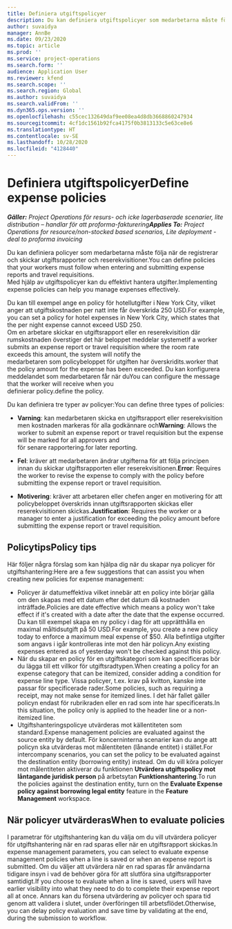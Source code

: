 ```yaml
---
title: Definiera utgiftspolicyer
description: Du kan definiera utgiftspolicyer som medarbetarna måste följa när de registrerar och skickar utgiftsrapporter och reserekvisitioner.
author: suvaidya
manager: AnnBe
ms.date: 09/23/2020
ms.topic: article
ms.prod: ''
ms.service: project-operations
ms.search.form: ''
audience: Application User
ms.reviewer: kfend
ms.search.scope: ''
ms.search.region: Global
ms.author: suvaidya
ms.search.validFrom: ''
ms.dyn365.ops.version: ''
ms.openlocfilehash: c55cec132649daf9ee08ea4d8db3668860247934
ms.sourcegitcommit: 4cf1dc1561b92fca4175f0b3813133c5e63ce8e6
ms.translationtype: HT
ms.contentlocale: sv-SE
ms.lasthandoff: 10/28/2020
ms.locfileid: "4128440"
---
```

# <a name="define-expense-policies"></a><span data-ttu-id="261f0-103">Definiera utgiftspolicyer</span><span class="sxs-lookup"><span data-stu-id="261f0-103">Define expense policies</span></span>

<span data-ttu-id="261f0-104">_**Gäller:** Project Operations för resurs- och icke lagerbaserade scenarier, lite distribution – handlar för att proforma-fakturering_</span><span class="sxs-lookup"><span data-stu-id="261f0-104">_**Applies To:** Project Operations for resource/non-stocked based scenarios, Lite deployment - deal to proforma invoicing_</span></span>

<span data-ttu-id="261f0-105">Du kan definiera policyer som medarbetarna måste följa när de registrerar och skickar utgiftsrapporter och reserekvisitioner.</span><span class="sxs-lookup"><span data-stu-id="261f0-105">You can define policies that your workers must follow when entering and submitting expense reports and travel requisitions.</span></span>         
<span data-ttu-id="261f0-106">Med hjälp av utgiftspolicyer kan du effektivt hantera utgifter.</span><span class="sxs-lookup"><span data-stu-id="261f0-106">Implementing expense policies can help you manage expenses effectively.</span></span>         

<span data-ttu-id="261f0-107">Du kan till exempel ange en policy för hotellutgifter i New York City, vilket anger att utgiftskostnaden per natt inte får överskrida 250 USD.</span><span class="sxs-lookup"><span data-stu-id="261f0-107">For example, you can set a policy for hotel expenses in New York City, which states that the per night expense cannot exceed USD 250.</span></span>       
<span data-ttu-id="261f0-108">Om en arbetare skickar en utgiftsrapport eller en reserekvisition där rumskostnaden överstiger det här beloppet meddelar systemet</span><span class="sxs-lookup"><span data-stu-id="261f0-108">If a worker submits an expense report or travel requisition where the room rate exceeds this amount, the system will notify the</span></span>         
<span data-ttu-id="261f0-109">medarbetaren som policybeloppet för utgiften har överskridits.</span><span class="sxs-lookup"><span data-stu-id="261f0-109">worker that the policy amount for the expense has been exceeded.</span></span> <span data-ttu-id="261f0-110">Du kan konfigurera meddelandet som medarbetaren får när du</span><span class="sxs-lookup"><span data-stu-id="261f0-110">You can configure the message that the worker will receive when you</span></span>        
<span data-ttu-id="261f0-111">definierar policy.</span><span class="sxs-lookup"><span data-stu-id="261f0-111">define the policy.</span></span>      
        
<span data-ttu-id="261f0-112">Du kan definiera tre typer av policyer:</span><span class="sxs-lookup"><span data-stu-id="261f0-112">You can define three types of policies:</span></span>         
        
- <span data-ttu-id="261f0-113">**Varning**: kan medarbetaren skicka en utgiftsrapport eller reserekvisition men kostnaden markeras för alla godkännare och</span><span class="sxs-lookup"><span data-stu-id="261f0-113">**Warning**: Allows the worker to submit an expense report or travel requisition but the expense will be marked for all approvers and</span></span>         
  <span data-ttu-id="261f0-114">för senare rapportering.</span><span class="sxs-lookup"><span data-stu-id="261f0-114">for later reporting.</span></span>        

- <span data-ttu-id="261f0-115">**Fel**: kräver att medarbetaren ändrar utgifterna för att följa principen innan du skickar utgiftsrapporten eller reserekvisitionen.</span><span class="sxs-lookup"><span data-stu-id="261f0-115">**Error**: Requires the worker to revise the expense to comply with the policy before submitting the expense report or travel requisition.</span></span>        
 
 - <span data-ttu-id="261f0-116">**Motivering**: kräver att arbetaren eller chefen anger en motivering för att policybeloppet överskrids innan utgiftsrapporten skickas eller reserekvisitionen skickas.</span><span class="sxs-lookup"><span data-stu-id="261f0-116">**Justification**: Requires the worker or a manager to enter a justification for exceeding the policy amount before submitting the expense report or travel requisition.</span></span>        

## <a name="policy-tips"></a><span data-ttu-id="261f0-117">Policytips</span><span class="sxs-lookup"><span data-stu-id="261f0-117">Policy tips</span></span>
<span data-ttu-id="261f0-118">Här följer några förslag som kan hjälpa dig när du skapar nya policyer för utgiftshantering:</span><span class="sxs-lookup"><span data-stu-id="261f0-118">Here are a few suggestions that can assist you when creating new policies for expense management:</span></span> 

- <span data-ttu-id="261f0-119">Policyer är datumeffektiva vilket innebär att en policy inte börjar gälla om den skapas med ett datum efter det datum då kostnaden inträffade.</span><span class="sxs-lookup"><span data-stu-id="261f0-119">Policies are date effective which means a policy won't take effect if it's created with a date after the date that the expense occurred.</span></span> <span data-ttu-id="261f0-120">Du kan till exempel skapa en ny policy i dag för att upprätthålla en maximal måltidsutgift på 50 USD.</span><span class="sxs-lookup"><span data-stu-id="261f0-120">For example, you create a new policy today to enforce a maximum meal expense of $50.</span></span> <span data-ttu-id="261f0-121">Alla befintliga utgifter som angavs i igår kontrolleras inte mot den här policyn.</span><span class="sxs-lookup"><span data-stu-id="261f0-121">Any existing expenses entered as of yesterday won't be checked against this policy.</span></span>
- <span data-ttu-id="261f0-122">När du skapar en policy för en utgiftskategori som kan specificeras bör du lägga till ett villkor för utgiftsradtypen.</span><span class="sxs-lookup"><span data-stu-id="261f0-122">When creating a policy for an expense category that can be itemized, consider adding a condition for expense line type.</span></span> <span data-ttu-id="261f0-123">Vissa policyer, t.ex. krav på kvitton, kanske inte passar för specificerade rader.</span><span class="sxs-lookup"><span data-stu-id="261f0-123">Some policies, such as requiring a receipt, may not make sense for itemized lines.</span></span> <span data-ttu-id="261f0-124">I det här fallet gäller policyn endast för rubrikraden eller en rad som inte har specificerats.</span><span class="sxs-lookup"><span data-stu-id="261f0-124">In this situation, the policy only is applied to the header line or a non-itemized line.</span></span> 
- <span data-ttu-id="261f0-125">Utgiftshanteringspolicye utvärderas mot källentiteten som standard.</span><span class="sxs-lookup"><span data-stu-id="261f0-125">Expense management policies are evaluated against the source entity by default.</span></span> <span data-ttu-id="261f0-126">För koncerninterna scenarier kan du ange att policyn ska utvärderas mot målentiteten (lånande entitet) i stället.</span><span class="sxs-lookup"><span data-stu-id="261f0-126">For intercompany scenarios, you can set the policy to be evaluated against the destination entity (borrowing entity) instead.</span></span> <span data-ttu-id="261f0-127">Om du vill köra policyer mot målentiteten aktiverar du funktionen **Utvärdera utgiftspolicy mot låntagande juridisk person** på arbetsytan **Funktionshantering**.</span><span class="sxs-lookup"><span data-stu-id="261f0-127">To run the policies against the destination entity, turn on the **Evaluate Expense policy against borrowing legal entity** feature in the **Feature Management** workspace.</span></span>

## <a name="when-to-evaluate-policies"></a><span data-ttu-id="261f0-128">När policyer utvärderas</span><span class="sxs-lookup"><span data-stu-id="261f0-128">When to evaluate policies</span></span>

<span data-ttu-id="261f0-129">I parametrar för utgiftshantering kan du välja om du vill utvärdera policyer för utgiftshantering när en rad sparas eller när en utgiftsrapport skickas.</span><span class="sxs-lookup"><span data-stu-id="261f0-129">In expense management parameters, you can select to evaluate expense management policies when a line is saved or when an expense report is submitted.</span></span> <span data-ttu-id="261f0-130">Om du väljer att utvärdera när en rad sparas får användarna tidigare insyn i vad de behöver göra för att slutföra sina utgiftsrapporter samtidigt.</span><span class="sxs-lookup"><span data-stu-id="261f0-130">If you choose to evaluate when a line is saved, users will have earlier visibility into what they need to do to complete their expense report all at once.</span></span> <span data-ttu-id="261f0-131">Annars kan du försena utvärdering av policyer och spara tid genom att validera i slutet, under överföringen till arbetsflödet.</span><span class="sxs-lookup"><span data-stu-id="261f0-131">Otherwise, you can delay policy evaluation and save time by validating at the end, during the submission to workflow.</span></span>
